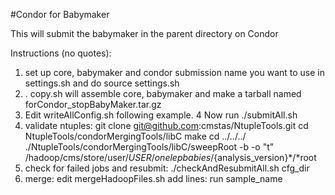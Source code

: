 #Condor for Babymaker

This will submit the babymaker in the parent directory on Condor

Instructions (no quotes):
  1.  set up core, babymaker and condor submission name you want to
      use in settings.sh and do source settings.sh
  2.  . copy.sh will assemble core, babymaker and make a tarball named
      forCondor_stopBabyMaker.tar.gz
  3.  Edit writeAllConfig.sh following example.
  4   Now run ./submitAll.sh
  5.  validate ntuples:
      git clone git@github.com:cmstas/NtupleTools.git
      cd NtupleTools/condorMergingTools/libC
      make
      cd ../../../ 
      ./NtupleTools/condorMergingTools/libC/sweepRoot -b -o "t" /hadoop/cms/store/user/${USER}/onelepbabies/${analysis_version}*/*root
  6.  check for failed jobs and resubmit:
      ./checkAndResubmitAll.sh  cfg_dir
  7.  merge: edit mergeHadoopFiles.sh
      add lines:
      run sample_name 
 
   
